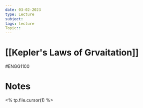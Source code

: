 ```yaml
---
date: 03-02-2023
type: Lecture
subject: 
tags: lecture
Topic:: 
---
```

# [[Kepler's Laws of Grvaitation]]
#ENGG1100
# Notes

<% tp.file.cursor(1) %>


